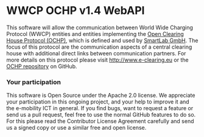 WWCP OCHP v1.4 WebAPI
=====================

This software will allow the communication between World Wide Charging
Protocol (WWCP) entities and entities implementing the
[Open Clearing House Protocol (OCHP)](http://www.ochp.eu), which is
defined and used by [SmartLab GmbH](https://www.smartlab-gmbh.de). The
focus of this protocol are the communication aspects of a central
clearing house with additional direct links between communication
partners. For more details on this protocol please visit
http://www.e-clearing.eu or the
[OCHP repository](https://github.com/e-clearing-net/OCHP) on GitHub.


### Your participation

This software is Open Source under the Apache 2.0 license. We appreciate
your participation in this ongoing project, and your help to improve it
and the e-mobility ICT in general. If you find bugs, want to request a
feature or send us a pull request, feel free to use the normal GitHub
features to do so. For this please read the Contributor License Agreement
carefully and send us a signed copy or use a similar free and open license.
